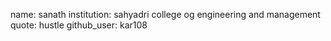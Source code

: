 name: sanath
institution: sahyadri college og engineering and management
quote: hustle
github_user: kar108

